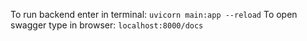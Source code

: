 To run backend enter in terminal: `uvicorn main:app --reload`
To open swagger type in browser: `localhost:8000/docs`